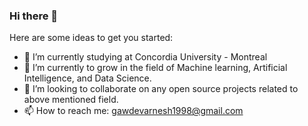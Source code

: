 ### Hi there 👋
Here are some ideas to get you started:

- 🔭 I’m currently studying at Concordia University - Montreal
- 🌱 I’m currently to grow in the field of Machine learning, Artificial Intelligence, and Data Science. 
- 👯 I’m looking to collaborate on any open source projects related to above mentioned field.
- 📫 How to reach me: gawdevarnesh1998@gmail.com
